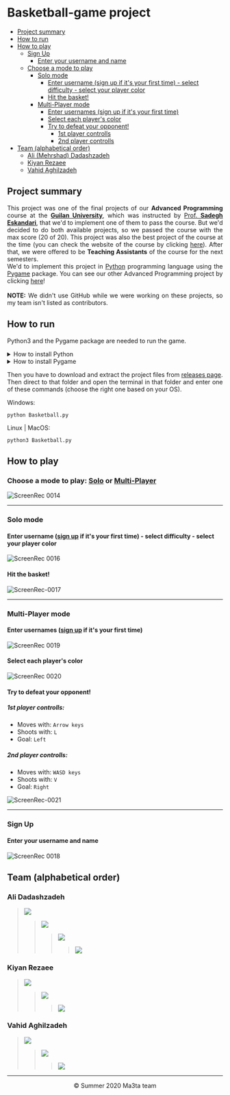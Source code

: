 # Basketball-game project
+ [Project summary](#project-summary)
+ [How to run](#how-to-run)
+ [How to play](#how-to-play)
  + [Sign Up](#sign-up)
    + [Enter your username and name](#enter-your-username-and-name) 
  + [Choose a mode to play](#choose-a-mode-to-play-solo-or-multi-player)
    + [Solo mode](#solo-mode)
      + [Enter username (sign up if it's your first time) - select difficulty - select your player color](#enter-username-sign-up-if-its-your-first-time---select-difficulty---select-your-player-color)
      + [Hit the basket!](#hit-the-basket)
    + [Multi-Player mode](#multi-player-mode)
      + [Enter usernames (sign up if it's your first time)](#enter-usernames-sign-up-if-its-your-first-time)
      + [Select each player's color](#select-each-players-color)
      + [Try to defeat your opponent!](#try-to-defeat-your-opponent)
        + [1st player controlls](#1st-player-controlls)
        + [2nd player controlls](#2nd-player-controlls)
+ [Team (alphabetical order)](#team-alphabetical-order)
  + [Ali (Mehrshad) Dadashzadeh](#ali-dadashzadeh)
  + [Kiyan Rezaee](#kiyan-rezaee)
  + [Vahid Aghilzadeh](#vahid-aghilzadeh)

## Project summary
<p align="justify">
  This project was one of the final projects of our <b>Advanced Programming</b> course at the <a href="https://guilan.ac.ir/en/home"><b>Guilan University</b></a>, which was instructed by <a href="https://staff.guilan.ac.ir/eskandari/?lg=1">Prof. <b>Sadegh Eskandari</b></a>, that we'd to implement one of them to pass the course. But we'd decided to do both available projects, so we passed the course with the max score (20 of 20). This project was also the best project of the course at the time (you can check the website of the course by clicking <a href="https://sadegh28.github.io/AP98992/projects.html">here</a>). After that, we were offered to be <b>Teaching Assistants</b> of the course for the next semesters.
  <br>
  We'd to implement this project in <a href="https://www.python.org/">Python</a> programming language using the <a href="https://www.pygame.org/news">Pygame</a> package. You can see our other Advanced Programming project by clicking <a href="https://github.com/mehrshaad/AP_System-Provider_Project">here</a>!
  <br>
  <br>
  <b>NOTE:</b> We didn't use GitHub while we were working on these projects, so my team isn't listed as contributors.
</p>

## How to run
<p align="justify">
  Python3 and the Pygame package are needed to run the game.
</p>
<details>
  <summary>How to install Python</summary>

Download a suitable Python version from [**here**](https://www.python.org/downloads/).\
Then install it and don't forget to check (enable) the `add to path` option while installing.\
After that you can test it by entering `pip3` command in the terminal.

</details>

<details>
  <summary>How to install Pygame</summary>

Windows:
```shell
pip install pygame
```

Linux | MacOS:
```shell
pip3 install pygame
```

</details>

<p align="justify">
  Then you have to download and extract the project files from <a href="https://github.com/mehrshaad/AP_Basketball_Project/releases">releases page</a>.
  <br>
  Then direct to that folder and open the terminal in that folder and enter one of these commands (choose the right one based on your OS).
</p>

Windows:
```shell
python Basketball.py
```

Linux | MacOS:
```shell
python3 Basketball.py
```

## How to play
  ### Choose a mode to play: [Solo](#solo-mode) or [Multi-Player](#multi-player-mode)
  ![ScreenRec 0014](https://user-images.githubusercontent.com/60104751/130366579-d04f83a2-b7d6-4fd4-90e6-a9d50ee42e4a.jpg)

  ---

  ### Solo mode
  #### Enter username ([sign up](#sign-up) if it's your first time) - select difficulty - select your player color
  ![ScreenRec 0016](https://user-images.githubusercontent.com/60104751/130366814-47de448a-c783-4120-ac00-102fe216d1b6.jpg)

  #### Hit the basket!
  ![ScreenRec-0017](https://user-images.githubusercontent.com/60104751/130366971-fd6b68e4-c1eb-4582-b445-78bc42c10a0d.gif)

  ---

  ### Multi-Player mode
  #### Enter usernames ([sign up](#sign-up) if it's your first time)
  ![ScreenRec 0019](https://user-images.githubusercontent.com/60104751/130367198-fe4dbe5d-2d1e-4a40-b749-f0e8a4dfc59b.jpg)

  #### Select each player's color
  ![ScreenRec 0020](https://user-images.githubusercontent.com/60104751/130367228-760ad243-2543-4a83-b475-df7583a40d0f.jpg)

  #### Try to defeat your opponent!
  ##### 1st player controlls:
  + Moves with: `Arrow keys`
  + Shoots with: `L`
  + Goal: `Left`

  ##### 2nd player controlls:
  + Moves with: `WASD keys`
  + Shoots with: `V`
  + Goal: `Right`

  ![ScreenRec-0021](https://user-images.githubusercontent.com/60104751/130367487-82477484-2b80-418d-935e-1bf9df052634.gif)

  ---

  ### Sign Up
  #### Enter your username and name
  ![ScreenRec 0018](https://user-images.githubusercontent.com/60104751/130367327-a6d71bd1-8c09-40e4-af25-0858b62f4435.jpg)

## Team (alphabetical order)
### Ali Dadashzadeh
> <a href="https://github.com/mehrshaad"><img src="https://img.shields.io/badge/GitHub-100000?style=for-the-badge&logo=github&logoColor=white" /></a>
>> <a href="mailto:mehrdadashzadeh1379@gmail.com"><img src="https://img.shields.io/badge/Gmail-D14836?style=for-the-badge&logo=gmail&logoColor=white" /></a>
>>> <a href="https://www.linkedin.com/in/ali-dadashzadeh-7053491b3/"><img src="https://img.shields.io/badge/LinkedIn-0077B5?style=for-the-badge&logo=linkedin&logoColor=white" /></a>
>>>> <a href="https://www.instagram.com/mehrshaad1379/"><img src="https://img.shields.io/badge/Instagram-E4405F?style=for-the-badge&logo=instagram&logoColor=white" /></a>
  
### Kiyan Rezaee
> <a href="https://github.com/kiyan-rezaee"><img src="https://img.shields.io/badge/GitHub-100000?style=for-the-badge&logo=github&logoColor=white" /></a>
>> <a href="mailto:kiyanrezaee17@gmail.com"><img src="https://img.shields.io/badge/Gmail-D14836?style=for-the-badge&logo=gmail&logoColor=white" /></a>
>>> <a href="https://www.linkedin.com/in/kiyan-rezaee-7631751a4/"><img src="https://img.shields.io/badge/LinkedIn-0077B5?style=for-the-badge&logo=linkedin&logoColor=white" /></a>

### Vahid Aghilzadeh
> <a href="https://github.com/vahidaghili"><img src="https://img.shields.io/badge/GitHub-100000?style=for-the-badge&logo=github&logoColor=white" /></a>
>> <a href="mailto:vahidaghilizadeh.com@gmail.com"><img src="https://img.shields.io/badge/Gmail-D14836?style=for-the-badge&logo=gmail&logoColor=white" /></a>
>>> <a href="https://www.linkedin.com/in/vahid-aghilzadeh-790b20158/"><img src="https://img.shields.io/badge/LinkedIn-0077B5?style=for-the-badge&logo=linkedin&logoColor=white" /></a>
<hr/>
<p align="center">
    © Summer 2020 Ma3ta team
</p>
